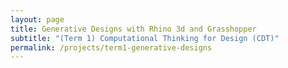 ```yaml
---
layout: page
title: Generative Designs with Rhino 3d and Grasshopper
subtitle: "(Term 1) Computational Thinking for Design (CDT)"
permalink: /projects/term1-generative-designs
---
```

